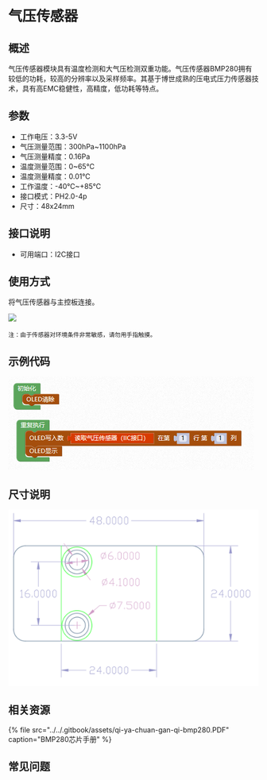 # 气压传感器

## 概述

气压传感器模块具有温度检测和大气压检测双重功能。气压传感器BMP280拥有较低的功耗，较高的分辨率以及采样频率。其基于博世成熟的压电式压力传感器技术，具有高EMC稳健性，高精度，低功耗等特点。

## 参数

* 工作电压：3.3-5V
* 气压测量范围：300hPa~1100hPa
* 气压测量精度：0.16Pa
* 温度测量范围：0~65℃
* 温度测量精度：0.01℃
* 工作温度：-40℃~+85℃
* 接口模式：PH2.0-4p
* 尺寸：48x24mm

## 接口说明

* 可用端口：I2C接口

## 使用方式

将气压传感器与主控板连接。

![](../../.gitbook/assets/shuqiya-1.png)

```text
注：由于传感器对环境条件非常敏感，请勿用手指触摸。
```

## 示例代码

![](../../.gitbook/assets/shuqiya-2.png)

## 尺寸说明

![](../../.gitbook/assets/arduino-01.png)

## 相关资源

{% file src="../../.gitbook/assets/qi-ya-chuan-gan-qi-bmp280.PDF" caption="BMP280芯片手册" %}

## 常见问题


